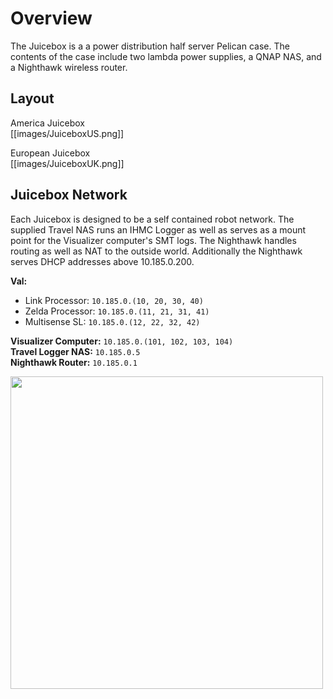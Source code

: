 # Overview  
The Juicebox is a a power distribution half server Pelican case. The contents of the case include two lambda power supplies, a QNAP NAS, and a Nighthawk wireless router. 

## Layout  
America Juicebox  
[[images/JuiceboxUS.png]]  

European Juicebox  
[[images/JuiceboxUK.png]]  

## Juicebox Network  
Each Juicebox is designed to be a self contained robot network. The supplied Travel NAS runs an IHMC Logger as well as serves as a mount point for the Visualizer computer's SMT logs. The Nighthawk handles routing as well as NAT to the outside world. Additionally the Nighthawk serves DHCP addresses above 10.185.0.200.  

**Val:**  
 * Link Processor: ```10.185.0.(10, 20, 30, 40)```  
 * Zelda Processor: ```10.185.0.(11, 21, 31, 41)```  
 * Multisense SL: ```10.185.0.(12, 22, 32, 42)```

**Visualizer Computer:** ```10.185.0.(101, 102, 103, 104)```  
**Travel Logger NAS:** ```10.185.0.5```  
**Nighthawk Router:** ```10.185.0.1```  

<img src="https://github.com/NASA-JSC-Robotics/valkyrie/wiki/images/ValNetwork.png" width="500">  